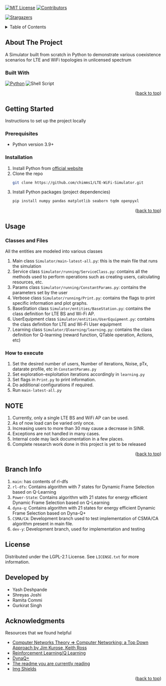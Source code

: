 <!-- Improved compatibility of back to top link: See: https://github.com/othneildrew/Best-README-Template/pull/73 -->
<a name="readme-top"></a>
<!--
*** Thanks for checking out the Best-README-Template. If you have a suggestion
*** that would make this better, please fork the repo and create a pull request
*** or simply open an issue with the tag "enhancement".
*** Don't forget to give the project a star!
*** Thanks again! Now go create something AMAZING! :D
-->



<!-- PROJECT SHIELDS -->
<!--
*** I'm using markdown "reference style" links for readability.
*** Reference links are enclosed in brackets [ ] instead of parentheses ( ).
*** See the bottom of this document for the declaration of the reference variables
*** for contributors-url, forks-url, etc. This is an optional, concise syntax you may use.
*** https://www.markdownguide.org/basic-syntax/#reference-style-links
-->
<!--[![Contributors][contributors-shield]][contributors-url]
[![Forks][forks-shield]][forks-url]
[![Stargazers][stars-shield]][stars-url]
[![Issues][issues-shield]][issues-url]-->
[![MIT License][license-shield]][license-url]
[![Contributors][contributors-shield]][contributors-url]
<!-- [![Forks][forks-shield]][forks-url] -->
[![Stargazers][stars-shield]][stars-url]

<!-- [![LinkedIn][linkedin-shield]][linkedin-url] -->



<!-- PROJECT LOGO -->
<!-- <br />
<div align="center">
  <a href="https://github.com/othneildrew/Best-README-Template">
    <img src="images/logo.png" alt="Logo" width="80" height="80">
  </a>

  <h3 align="center">Best-README-Template</h3>

  <p align="center">
    An awesome README template to jumpstart your projects!
    <br />
    <a href="https://github.com/othneildrew/Best-README-Template"><strong>Explore the docs »</strong></a>
    <br />
    <br />
    <a href="https://github.com/othneildrew/Best-README-Template">View Demo</a>
    ·
    <a href="https://github.com/othneildrew/Best-README-Template/issues">Report Bug</a>
    ·
    <a href="https://github.com/othneildrew/Best-README-Template/issues">Request Feature</a>
  </p>
</div> -->



<!-- TABLE OF CONTENTS -->
<details>
  <summary>Table of Contents</summary>
  <ol>
    <li>
      <a href="#about-the-project">About The Project</a>
      <ul>
        <li><a href="#built-with">Built With</a></li>
      </ul>
    </li>
    <li>
      <a href="#getting-started">Getting Started</a>
      <ul>
        <li><a href="#prerequisites">Prerequisites</a></li>
        <li><a href="#installation">Installation</a></li>
      </ul>
    </li>
    <li><a href="#usage">Usage</a></li>
    <li><a href="#branch-info">Information on git branches</a></li>
    <!-- <li><a href="#roadmap">Roadmap</a></li>
    <li><a href="#contributing">Contributing</a></li> -->
    <li><a href="#license">License</a></li>
    <li><a href="#developed-by">Developed by</a></li>
    <li><a href="#acknowledgments">Acknowledgments</a></li>
  </ol>
</details>



<!-- ABOUT THE PROJECT -->
## About The Project

<!-- [![Product Name Screen Shot][product-screenshot]](https://example.com) -->

A Simulator built from scratch in Python to demonstrate various coexistence scenarios for LTE and WiFi topologies in unlicensed spectrum

<!-- <p align="right">(<a href="#readme-top">back to top</a>)</p> -->



### Built With

<!-- * [![Next][Next.js]][Next-url]
* [![React][React.js]][React-url]
* [![Vue][Vue.js]][Vue-url]
* [![Angular][Angular.io]][Angular-url]
* [![Svelte][Svelte.dev]][Svelte-url]
* [![Laravel][Laravel.com]][Laravel-url]
* [![Bootstrap][Bootstrap.com]][Bootstrap-url]
* [![JQuery][JQuery.com]][JQuery-url] -->




[![Python][python.com]][python-url]
![Shell Script](https://img.shields.io/badge/shell_script-%23121011.svg?style=for-the-badge&logo=gnu-bash&logoColor=white)

<p align="right">(<a href="#readme-top">back to top</a>)</p>



<!-- GETTING STARTED -->
## Getting Started
Instructions to set up the project locally

### Prerequisites

* Python version 3.9+

### Installation

1. Install Python from [official website](https://www.python.org/)
2. Clone the repo
   ```sh
   git clone https://github.com/chimms1/LTE-WiFi-Simulator.git
   ```
3. Install Python packages (project dependencies)
   ```sh
   pip install numpy pandas matplotlib seaborn tqdm openpyxl
   ```

<p align="right">(<a href="#readme-top">back to top</a>)</p>



<!-- USAGE EXAMPLES -->
## Usage


### Classes and Files
All the entities are modeled into various classes

1. Main class `Simulator/main-latest-all.py`: this is the main file that runs the simulation
2. Service class `Simulator/running/ServiceClass.py`: contains all the methods used to perform operations such as creating users, calculating resources, etc.
3. Params class `Simulator/running/ConstantParams.py`: contains the parameters set by the user
4. Verbose class `Simulator/running/Print.py`: contains the flags to print specific information and plot graphs.
5. BaseStation class `Simulator/entities/BaseStation.py`: contains the class definition for LTE BS and Wi-Fi AP.
6. UserEquipment class `Simulator/entities/UserEquipment.py`: contains the class definition for LTE and Wi-Fi User equipment
7. Learning class `Simulator/Qlearning/learning.py`: contains the class definition for Q-learning (reward function, QTable operation, Actions, etc)


### How to execute
1. Set the desired number of users, Number of iterations, Noise, pTx, datarate profile, etc in `ConstantParams.py`
2. Set exploration-exploitation iterations accordingly in `learning.py`
3. Set flags in `Print.py` to print information.
4. Do additional configurations if required.
5. Run `main-latest-all.py`

## NOTE
1. Currently, only a single LTE BS and WiFi AP can be used.
2. As of now load can be varied only once.
3. Increasing users to more than 30 may cause a decrease in SINR.
4. Exceptions are not handled in many cases.
5. Internal code may lack documentation in a few places.
6. Complete research work done in this project is yet to be released
<p align="right">(<a href="#readme-top">back to top</a>)</p>

## Branch Info
1. `main`: has contents of rl-dfs
2. `rl-dfs`: Contains algorithm with 7 states for Dynamic Frame Selection based on Q-Learning
3. `Power-State`: Contains algorithm with 21 states for energy efficient Dynamic Frame Selection based on Q-Learning
4. `dyna-q`: Contains algorithm with 21 states for energy efficient Dynamic Frame Selection based on Dyna-Q+
5. `CSMA/CA`: Development branch used to test implementation of CSMA/CA algorithm present in main file.
6. `dev-y`: Development branch, used for implementation and testing
<!-- ROADMAP -->
<!-- ## Roadmap

- [x] Add Changelog
- [x] Add back to top links
- [ ] Add Additional Templates w/ Examples
- [ ] Add "components" document to easily copy & paste sections of the readme
- [ ] Multi-language Support
    - [ ] Chinese
    - [ ] Spanish

See the [open issues](https://github.com/othneildrew/Best-README-Template/issues) for a full list of proposed features (and known issues).

<p align="right">(<a href="#readme-top">back to top</a>)</p> -->



<!-- CONTRIBUTING -->
<!-- ## Contributing

Contributions are what makes the open source community such an amazing place to learn, inspire, and create. Any contributions you make are **greatly appreciated**.

If you have a suggestion that would make this better, please fork the repo and create a pull request. You can also simply open an issue with the tag "enhancement".
Don't forget to give the project a star! Thanks again!

1. Fork the Project
2. Create your Feature Branch (`git checkout -b feature/AmazingFeature`)
3. Commit your Changes (`git commit -m 'Add some AmazingFeature'`)
4. Push to the Branch (`git push origin feature/AmazingFeature`)
5. Open a Pull Request

<p align="right">(<a href="#readme-top">back to top</a>)</p> -->



<!-- LICENSE -->
## License

Distributed under the LGPL-2.1 License. See `LICENSE.txt` for more information.

<!-- <p align="right">(<a href="#readme-top">back to top</a>)</p> -->



<!-- CONTACT -->
## Developed by

* Yash Deshpande
* Shreyas Joshi
* Ramita Commi
* Gurkirat Singh

<!-- <p align="right">(<a href="#readme-top">back to top</a>)</p> -->



<!-- ACKNOWLEDGMENTS -->
## Acknowledgments

Resources that we found helpful

* [Computer Networks Theory => Computer Networking: a Top Down Approach by Jim Kurose, Keith Ross](https://gaia.cs.umass.edu/kurose_ross/index.php)
* [Reinforcement Learning/Q Learning](https://www.coursera.org/learn/unsupervised-learning-recommenders-reinforcement-learning)
* [DynaQ+](https://notesonai.com/Dyna-Q+-+Planning+and+Learning)
* [The readme you are currently reading](https://github.com/othneildrew/Best-README-Template)
* [Img Shields](https://shields.io)

<p align="right">(<a href="#readme-top">back to top</a>)</p>



<!-- MARKDOWN LINKS & IMAGES -->
<!-- https://www.markdownguide.org/basic-syntax/#reference-style-links -->
[contributors-shield]: https://img.shields.io/github/contributors/Chimms1/LTE-WiFi-Simulator.svg?style=for-the-badge
[contributors-url]: https://github.com/chimms1/LTE-WiFi-Simulator/graphs/contributors
<!-- [forks-shield]: https://img.shields.io/github/forks/othneildrew/Best-README-Template.svg?style=for-the-badge
[forks-url]: https://github.com/othneildrew/Best-README-Template/network/members -->
[stars-shield]: https://img.shields.io/github/stars/Chimms1/LTE-WiFi-Simulator.svg?style=for-the-badge
[stars-url]: https://github.com/chimms1/LTE-WiFi-Simulator/stargazers

[license-shield]: https://img.shields.io/github/license/Chimms1/LTE-WiFi-Simulator.svg?style=for-the-badge
[license-url]: https://github.com/chimms1/LTE-WiFi-Simulator/blob/main/LICENSE.txt
[linkedin-shield]: https://img.shields.io/badge/-LinkedIn-black.svg?style=for-the-badge&logo=linkedin&colorB=555
[linkedin-url]: https://in.linkedin.com/in/yash-deshpande-410567270



[python.com]: https://img.shields.io/badge/python-3670A0?style=for-the-badge&logo=python&logoColor=ffdd54
[python-url]: https://www.python.org/






[product-screenshot]: images/screenshot.png
[Next.js]: https://img.shields.io/badge/next.js-000000?style=for-the-badge&logo=nextdotjs&logoColor=white
[Next-url]: https://nextjs.org/
[React.js]: https://img.shields.io/badge/React-20232A?style=for-the-badge&logo=react&logoColor=61DAFB
[React-url]: https://reactjs.org/
[Vue.js]: https://img.shields.io/badge/Vue.js-35495E?style=for-the-badge&logo=vuedotjs&logoColor=4FC08D
[Vue-url]: https://vuejs.org/
[Angular.io]: https://img.shields.io/badge/Angular-DD0031?style=for-the-badge&logo=angular&logoColor=white
[Angular-url]: https://angular.io/
[Svelte.dev]: https://img.shields.io/badge/Svelte-4A4A55?style=for-the-badge&logo=svelte&logoColor=FF3E00
[Svelte-url]: https://svelte.dev/
[Laravel.com]: https://img.shields.io/badge/Laravel-FF2D20?style=for-the-badge&logo=laravel&logoColor=white
[Laravel-url]: https://laravel.com
[Bootstrap.com]: https://img.shields.io/badge/Bootstrap-563D7C?style=for-the-badge&logo=bootstrap&logoColor=white
[Bootstrap-url]: https://getbootstrap.com
[JQuery.com]: https://img.shields.io/badge/jQuery-0769AD?style=for-the-badge&logo=jquery&logoColor=white
[JQuery-url]: https://jquery.com
